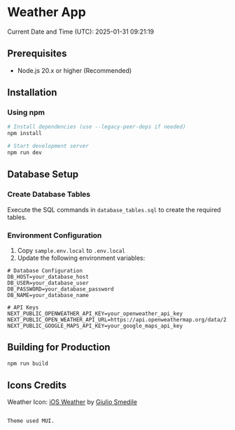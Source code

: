 # Weather App

Current Date and Time (UTC): 2025-01-31 09:21:19  

## Prerequisites

- Node.js 20.x or higher (Recommended)

## Installation

### Using npm

```bash
# Install dependencies (use --legacy-peer-deps if needed)
npm install

# Start development server
npm run dev
```

## Database Setup

### Create Database Tables
Execute the SQL commands in `database_tables.sql` to create the required tables.

### Environment Configuration
1. Copy `sample.env.local` to `.env.local`
2. Update the following environment variables:

```env
# Database Configuration
DB_HOST=your_database_host
DB_USER=your_database_user
DB_PASSWORD=your_database_password
DB_NAME=your_database_name

# API Keys
NEXT_PUBLIC_OPENWEATHER_API_KEY=your_openweather_api_key
NEXT_PUBLIC_OPEN_WEATHER_API_URL=https://api.openweathermap.org/data/2.5
NEXT_PUBLIC_GOOGLE_MAPS_API_KEY=your_google_maps_api_key
```

## Building for Production

```bash
npm run build
```

## Icons Credits

Weather Icon: [iOS Weather](https://iconscout.com/icons/weather) by [Giulio Smedile](https://iconscout.com/contributors/giulio-smedile)

```

Theme used MUI.